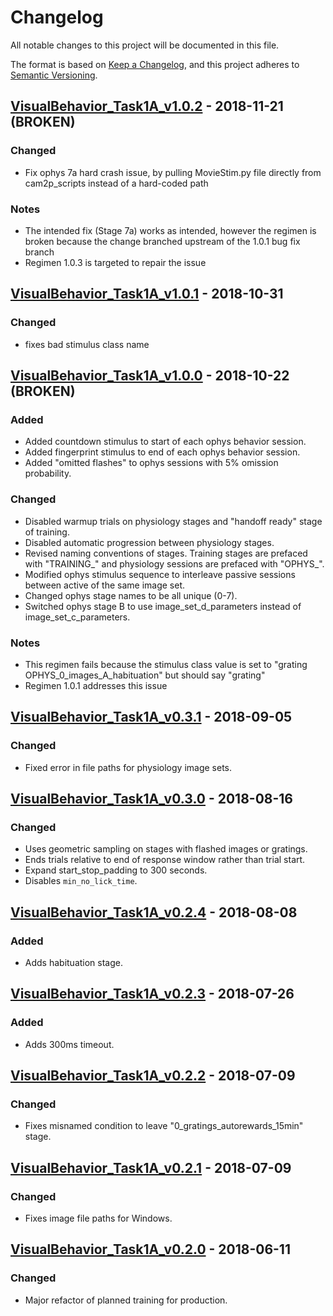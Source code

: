 # Changelog
All notable changes to this project will be documented in this file.

The format is based on [Keep a Changelog](https://keepachangelog.com/en/1.0.0/),
and this project adheres to [Semantic Versioning](https://semver.org/spec/v2.0.0.html).

## [VisualBehavior_Task1A_v1.0.2] - 2018-11-21 (BROKEN)

### Changed
- Fix ophys 7a hard crash issue, by pulling MovieStim.py file directly from cam2p_scripts instead of a hard-coded path

### Notes
- The intended fix (Stage 7a) works as intended, however the regimen is broken because the change branched upstream of the 1.0.1 bug fix branch
- Regimen 1.0.3 is targeted to repair the issue

## [VisualBehavior_Task1A_v1.0.1] - 2018-10-31

### Changed
- fixes bad stimulus class name

## [VisualBehavior_Task1A_v1.0.0] - 2018-10-22 (BROKEN)

### Added
- Added countdown stimulus to start of each ophys behavior session.
- Added fingerprint stimulus to end of each ophys behavior session.
- Added "omitted flashes" to ophys sessions with 5% omission probability.

### Changed
- Disabled warmup trials on physiology stages and "handoff ready" stage of training.
- Disabled automatic progression between physiology stages.
- Revised naming conventions of stages. Training stages are prefaced with "TRAINING_" and physiology sessions are prefaced with "OPHYS_".
- Modified ophys stimulus sequence to interleave passive sessions between active of the same image set.
- Changed ophys stage names to be all unique (0-7).
- Switched ophys stage B to use image_set_d_parameters instead of image_set_c_parameters.

### Notes
- This regimen fails because the stimulus class value is set to "grating  OPHYS_0_images_A_habituation" but should say "grating"
- Regimen 1.0.1 addresses this issue

## [VisualBehavior_Task1A_v0.3.1] - 2018-09-05

### Changed
- Fixed error in file paths for physiology image sets.

## [VisualBehavior_Task1A_v0.3.0] - 2018-08-16

### Changed
- Uses geometric sampling on stages with flashed images or gratings.
- Ends trials relative to end of response window rather than trial start.
- Expand start_stop_padding to 300 seconds.
- Disables `min_no_lick_time`.

## [VisualBehavior_Task1A_v0.2.4] - 2018-08-08

### Added
- Adds habituation stage.

## [VisualBehavior_Task1A_v0.2.3] - 2018-07-26

### Added
- Adds 300ms timeout.

## [VisualBehavior_Task1A_v0.2.2] - 2018-07-09

### Changed
- Fixes misnamed condition to leave "0_gratings_autorewards_15min" stage.

## [VisualBehavior_Task1A_v0.2.1] - 2018-07-09

### Changed
- Fixes image file paths for Windows.

## [VisualBehavior_Task1A_v0.2.0] - 2018-06-11

### Changed
- Major refactor of planned training for production.

[VisualBehavior_Task1A_v1.0.2]: https://github.com/AllenInstitute/mtrain_regimens/compare/VisualBehavior_Task1A_v1.0.1...VisualBehavior_Task1A_v1.0.2
[VisualBehavior_Task1A_v1.0.1]: https://github.com/AllenInstitute/mtrain_regimens/compare/VisualBehavior_Task1A_v1.0.0...VisualBehavior_Task1A_v1.0.1
[VisualBehavior_Task1A_v1.0.0]: https://github.com/AllenInstitute/mtrain_regimens/compare/VisualBehavior_Task1A_v0.3.1...VisualBehavior_Task1A_v1.0.0
[VisualBehavior_Task1A_v0.3.1]: https://github.com/AllenInstitute/mtrain_regimens/compare/VisualBehavior_Task1A_v0.3.0...VisualBehavior_Task1A_v0.3.1
[VisualBehavior_Task1A_v0.3.0]: https://github.com/AllenInstitute/mtrain_regimens/compare/VisualBehavior_Task1A_v0.2.4...VisualBehavior_Task1A_v0.3.0
[VisualBehavior_Task1A_v0.2.4]: https://github.com/AllenInstitute/mtrain_regimens/compare/VisualBehavior_Task1A_v0.2.3...VisualBehavior_Task1A_v0.2.4
[VisualBehavior_Task1A_v0.2.3]: https://github.com/AllenInstitute/mtrain_regimens/compare/VisualBehavior_Task1A_v0.2.2...VisualBehavior_Task1A_v0.2.3
[VisualBehavior_Task1A_v0.2.2]: https://github.com/AllenInstitute/mtrain_regimens/compare/VisualBehavior_Task1A_v0.2.1...VisualBehavior_Task1A_v0.2.2
[VisualBehavior_Task1A_v0.2.1]: https://github.com/AllenInstitute/mtrain_regimens/compare/VisualBehavior_Task1A_v0.2.0...VisualBehavior_Task1A_v0.2.1
[VisualBehavior_Task1A_v0.2.0]: https://github.com/AllenInstitute/mtrain_regimens/compare/v0.1.3...VisualBehavior_Task1A_v0.2.0

